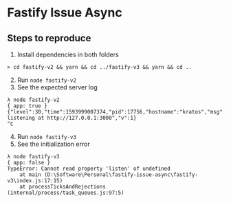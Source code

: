 # Fastify Issue Async

## Steps to reproduce

1. Install dependencies in both folders

```
> cd fastify-v2 && yarn && cd ../fastify-v3 && yarn && cd ..
```

2. Run `node fastify-v2`
3. See the expected server log

```
λ node fastify-v2
{ app: true }
{"level":30,"time":1593999007374,"pid":17756,"hostname":"kratos","msg":"Server listening at http://127.0.0.1:3000","v":1}
^C
```

4. Run `node fastify-v3`
5. See the initialization error

```
λ node fastify-v3
{ app: false }
TypeError: Cannot read property 'listen' of undefined
    at main (D:\Software\Personal\fastify-issue-async\fastify-v3\index.js:17:15)
    at processTicksAndRejections (internal/process/task_queues.js:97:5)
```
